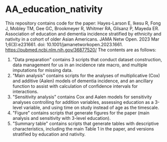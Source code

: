 # AA_education_nativity

This repository contains code for the paper: Hayes-Larson E, Ikesu R, Fong J, Mobley TM, Gee GC, Brookmeyer R, Whitmer RA, Gilsanz P, Mayeda ER. Association of education and dementia incidence stratified by ethnicity and nativity in a cohort of older Asian Americans. JAMA Netw Open. 2023 Mar 1;6(3):e231661. doi: 10.1001/jamanetworkopen.2023.1661. https://pubmed.ncbi.nlm.nih.gov/36877520/
The contents are as follows:
1. "Data preparation" contains 3 scripts that conduct dataset construction, data management for us in an incidence rate macro, and multiple imputations for missing data.
2. "Main analysis" contains scripts for the analyses of multiplicative (Cox) and additive (Aalen) models of dementia incidence, and an ancillary function to assist with calculation of confidence intervals for interactions.
3. "Sensitivity analysis" contains Cox and Aalen models for sensitivity analyses controlling for addition variables, assessing education as a 3-level variable, and using time on study instead of age as the timescale.
4. "Figure" contains scripts that generate figures for the paper (main analysis and sensitivity with 3-level education).
5. "Summary table" contains scripts that generate tables with descriptive characteristics, including the main Table 1 in the paper, and versions stratified by education and nativity.

